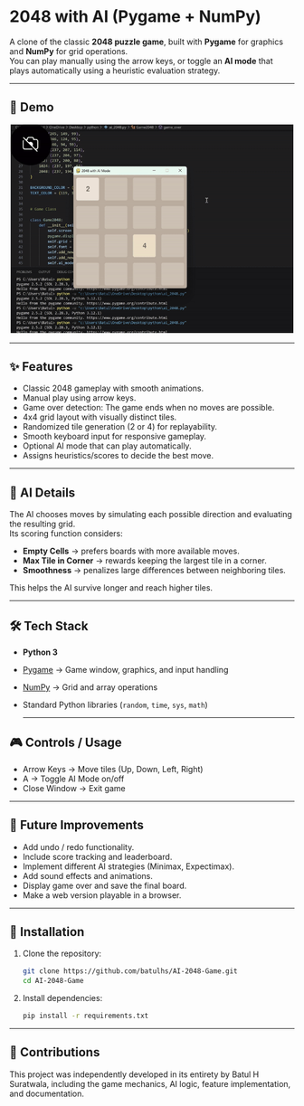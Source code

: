 # 2048 with AI (Pygame + NumPy)

A clone of the classic **2048 puzzle game**, built with **Pygame** for graphics and **NumPy** for grid operations.  
You can play manually using the arrow keys, or toggle an **AI mode** that plays automatically using a heuristic evaluation strategy.

---

## 📸 Demo
<p align="center">
  <img src="demo/gameplay.gif" alt="Gameplay Demo" width="500"/>
</p>



---

## ✨ Features

- Classic 2048 gameplay with smooth animations.
- Manual play using arrow keys.
- Game over detection: The game ends when no moves are possible.
- 4x4 grid layout with visually distinct tiles.
- Randomized tile generation (2 or 4) for replayability.
- Smooth keyboard input for responsive gameplay.
- Optional AI mode that can play automatically.
- Assigns heuristics/scores to decide the best move.

---

## 🤖 AI Details
The AI chooses moves by simulating each possible direction and evaluating the resulting grid.  
Its scoring function considers:
- **Empty Cells** → prefers boards with more available moves.  
- **Max Tile in Corner** → rewards keeping the largest tile in a corner.  
- **Smoothness** → penalizes large differences between neighboring tiles.  

This helps the AI survive longer and reach higher tiles.

---

## 🛠 Tech Stack
- **Python 3**
- [Pygame](https://www.pygame.org/) → Game window, graphics, and input handling
- [NumPy](https://numpy.org/) → Grid and array operations
- Standard Python libraries (`random`, `time`, `sys`, `math`)
  
  ---

## 🎮 Controls / Usage
- Arrow Keys → Move tiles (Up, Down, Left, Right)
- A → Toggle AI Mode on/off
- Close Window → Exit game

---

## 🔮 Future Improvements
- Add undo / redo functionality.
- Include score tracking and leaderboard.
- Implement different AI strategies (Minimax, Expectimax).
- Add sound effects and animations.
- Display game over and save the final board.
- Make a web version playable in a browser.

---

## 🚀 Installation
1. Clone the repository:
   ```bash
   git clone https://github.com/batulhs/AI-2048-Game.git
   cd AI-2048-Game
2. Install dependencies:
   ```bash
   pip install -r requirements.txt

---

## 🤝 Contributions
This project was independently developed in its entirety by Batul H Suratwala, including the game mechanics, AI logic, feature implementation, and documentation.
